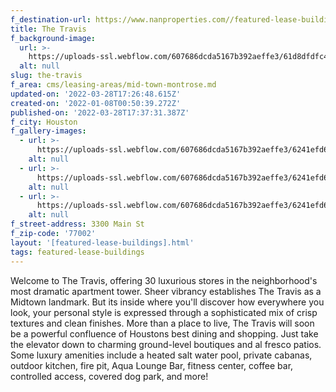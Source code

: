 ```yaml
---
f_destination-url: https://www.nanproperties.com//featured-lease-buildings/the-travis
title: The Travis
f_background-image:
  url: >-
    https://uploads-ssl.webflow.com/607686dcda5167b392aeffe3/61d8dfdfc4c8f11a7bb7fc63_TheTravis0483.jpeg
  alt: null
slug: the-travis
f_area: cms/leasing-areas/mid-town-montrose.md
updated-on: '2022-03-28T17:26:48.615Z'
created-on: '2022-01-08T00:50:39.272Z'
published-on: '2022-03-28T17:37:31.387Z'
f_city: Houston
f_gallery-images:
  - url: >-
      https://uploads-ssl.webflow.com/607686dcda5167b392aeffe3/6241efd6fa5c641d1891ef51_TheTravis0430.jpeg
    alt: null
  - url: >-
      https://uploads-ssl.webflow.com/607686dcda5167b392aeffe3/6241efd689d64133b072f48b_TheTravis0355.jpeg
    alt: null
  - url: >-
      https://uploads-ssl.webflow.com/607686dcda5167b392aeffe3/6241efd6eb26666a2c400477_Travis-Pool-900x600-1.jpeg
    alt: null
f_street-address: 3300 Main St
f_zip-code: '77002'
layout: '[featured-lease-buildings].html'
tags: featured-lease-buildings
---
```


Welcome to The Travis, offering 30 luxurious stores in the neighborhood's most dramatic apartment tower. Sheer vibrancy establishes The Travis as a Midtown landmark. But its inside where you'll discover how everywhere you look, your personal style is expressed through a sophisticated mix of crisp textures and clean finishes. More than a place to live, The Travis will soon be a powerful confluence of Houstons best dining and shopping. Just take the elevator down to charming ground-level boutiques and al fresco patios. Some luxury amenities include a heated salt water pool, private cabanas, outdoor kitchen, fire pit, Aqua Lounge Bar, fitness center, coffee bar, controlled access, covered dog park, and more!
